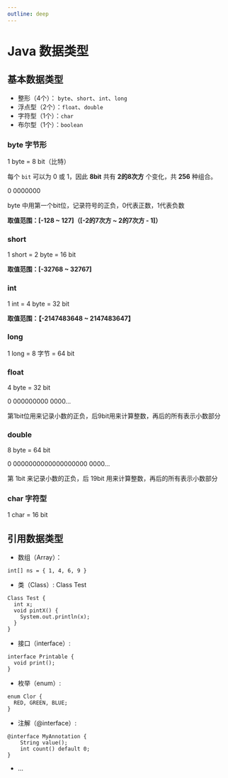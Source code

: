 ```yaml
---
outline: deep
---
```


# Java 数据类型

## 基本数据类型

- 整形（4个）： `byte`、`short`、`int`、`long`
- 浮点型（2个）：`float`、`double`
- 字符型（1个）：`char`
- 布尔型（1个）：`boolean`

### byte 字节形

1 byte = 8 bit（比特）

每个 `bit` 可以为 0 或 1，因此 **8bit** 共有 **2的8次方** 个变化，共 **256** 种组合。

0 0000000

byte 中用第一个bit位，记录符号的正负，0代表正数，1代表负数

**取值范围：[-128 ~ 127]（[-2的7次方 ~ 2的7次方 - 1]）**


### short

1 short = 2 byte = 16 bit

**取值范围：[-32768 ~ 32767]**

### int

1 int = 4 byte = 32 bit

**取值范围：【-2147483648 ~ 2147483647】**

### long

1 long = 8 字节 = 64 bit

### float

4 byte = 32 bit

0 000000000 0000...

第1bit位用来记录小数的正负，后9bit用来计算整数，再后的所有表示小数部分

### double

8 byte = 64 bit

0 0000000000000000000 0000...

第 1bit 来记录小数的正负，后 19bit 用来计算整数，再后的所有表示小数部分

### char 字符型

1 char = 16 bit

## 引用数据类型

- 数组（Array）：
```
int[] ns = { 1, 4, 6, 9 }
```
- 类（Class）: Class Test
```
Class Test {
  int x;
  void pintX() {
    System.out.println(x);
  }
}
```
- 接口（interface）: 
```
interface Printable {
  void print();
}
```
- 枚举（enum）: 
```
enum Clor {
  RED, GREEN, BLUE;
}
```
- 注解（@interface）:
```
@interface MyAnnotation {
    String value();
    int count() default 0;
}
```
- ...


